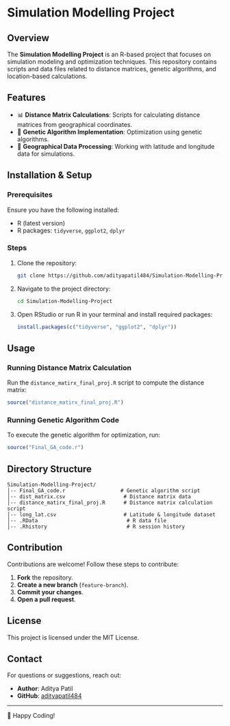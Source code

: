 # Simulation Modelling Project

## Overview
The **Simulation Modelling Project** is an R-based project that focuses on simulation modeling and optimization techniques. This repository contains scripts and data files related to distance matrices, genetic algorithms, and location-based calculations.

## Features
- 📊 **Distance Matrix Calculations**: Scripts for calculating distance matrices from geographical coordinates.
- 🧬 **Genetic Algorithm Implementation**: Optimization using genetic algorithms.
- 📍 **Geographical Data Processing**: Working with latitude and longitude data for simulations.

## Installation & Setup
### Prerequisites
Ensure you have the following installed:
- R (latest version)
- R packages: `tidyverse`, `ggplot2`, `dplyr`

### Steps
1. Clone the repository:
   ```sh
   git clone https://github.com/adityapatil484/Simulation-Modelling-Project.git
   ```
2. Navigate to the project directory:
   ```sh
   cd Simulation-Modelling-Project
   ```
3. Open RStudio or run R in your terminal and install required packages:
   ```r
   install.packages(c("tidyverse", "ggplot2", "dplyr"))
   ```

## Usage
### Running Distance Matrix Calculation
Run the `distance_matirx_final_proj.R` script to compute the distance matrix:
```r
source("distance_matirx_final_proj.R")
```

### Running Genetic Algorithm Code
To execute the genetic algorithm for optimization, run:
```r
source("Final_GA_code.r")
```

## Directory Structure
```
Simulation-Modelling-Project/
│-- Final_GA_code.r                  # Genetic algorithm script
│-- dist_matrix.csv                   # Distance matrix data
│-- distance_matirx_final_proj.R      # Distance matrix calculation script
│-- long_lat.csv                      # Latitude & longitude dataset
│-- .RData                             # R data file
│-- .Rhistory                          # R session history
```

## Contribution
Contributions are welcome! Follow these steps to contribute:
1. **Fork** the repository.
2. **Create a new branch** (`feature-branch`).
3. **Commit your changes**.
4. **Open a pull request**.

## License
This project is licensed under the MIT License.

## Contact
For questions or suggestions, reach out:
- **Author**: Aditya Patil
- **GitHub**: [adityapatil484](https://github.com/adityapatil484)

---
🚀 Happy Coding!
